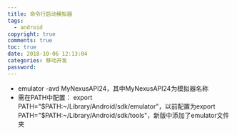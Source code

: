```yaml
---
title: 命令行启动模拟器
tags:
  - android 
copyright: true
comments: true
toc: true
date: 2018-10-06 12:13:04
categories: 移动开发
password:
---
```


* emulator -avd MyNexusAPI24，其中MyNexusAPI24为模拟器名称
* 需在PATH中配置：
export PATH="$PATH:~/Library/Android/sdk/emulator"，以前配置为export PATH="$PATH:~/Library/Android/sdk/tools"，新版中添加了emulator文件夹